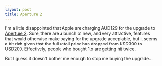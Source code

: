 ```yaml
---
layout: post
title: Aperture 2
---
```


I'm a little disappointed that Apple are charging AUD129 for the
upgrade to [Aperture 2][1]. Sure, there are a bunch of new, and very
attractive, features that would otherwise make paying for the upgrade
acceptable, but it seems a bit rich given that the full retail price
has dropped from USD300 to USD200. Effectively, people who bought 1.x
are getting hit twice.

But I guess it doesn't bother me enough to stop me buying the
upgrade...

[1]: http://www.apple.com/aperture/
